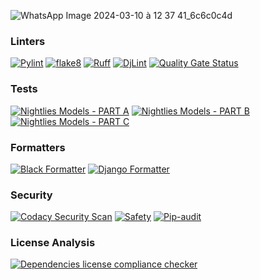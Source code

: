 ![WhatsApp Image 2024-03-10 à 12 37 41_6c6c0c4d](https://github.com/Smartappli/AIMER/assets/26173534/1614c965-5bb9-425c-b1e4-48bd38671507)

### Linters

[![Pylint](https://github.com/Smartappli/AIMER/actions/workflows/pylint.yml/badge.svg)](https://github.com/Smartappli/AIMER/actions/workflows/pylint.yml)
[![flake8](https://github.com/Smartappli/AIMER/actions/workflows/flake8.yml/badge.svg)](https://github.com/Smartappli/AIMER/actions/workflows/flake8.yml)
[![Ruff](https://github.com/Smartappli/AIMER/actions/workflows/ruff.yml/badge.svg)](https://github.com/Smartappli/AIMER/actions/workflows/ruff.yml)
[![DjLint](https://github.com/Smartappli/AIMER/actions/workflows/djlint.yml/badge.svg)](https://github.com/Smartappli/AIMER/actions/workflows/djlint.yml)
[![Quality Gate Status](https://sonarcloud.io/api/project_badges/measure?project=Smartappli_AIMER&metric=alert_status)](https://sonarcloud.io/summary/new_code?id=Smartappli_AIMER)

### Tests

[![Nightlies Models - PART A](https://github.com/Smartappli/AIMER/actions/workflows/nightlies_models_A.yml/badge.svg)](https://github.com/Smartappli/AIMER/actions/workflows/nightlies_models_A.yml)
[![Nightlies Models - PART B](https://github.com/Smartappli/AIMER/actions/workflows/nightlies_models_B.yml/badge.svg)](https://github.com/Smartappli/AIMER/actions/workflows/nightlies_models_B.yml)
[![Nightlies Models - PART C](https://github.com/Smartappli/AIMER/actions/workflows/nightlies_models_C.yml/badge.svg)](https://github.com/Smartappli/AIMER/actions/workflows/nightlies_models_C.yml)

### Formatters

[![Black Formatter](https://github.com/Smartappli/AIMER/actions/workflows/black.yml/badge.svg)](https://github.com/Smartappli/AIMER/actions/workflows/black.yml)
[![Django Formatter](https://github.com/Smartappli/AIMER/actions/workflows/djformatter.yml/badge.svg)](https://github.com/Smartappli/AIMER/actions/workflows/djformatter.yml)

### Security

[![Codacy Security Scan](https://github.com/Smartappli/AIMER/actions/workflows/codacy.yml/badge.svg)](https://github.com/Smartappli/AIMER/actions/workflows/codacy.yml)
[![Safety](https://github.com/Smartappli/AIMER/actions/workflows/safety.yml/badge.svg)](https://github.com/Smartappli/AIMER/actions/workflows/safety.yml)
[![Pip-audit](https://github.com/Smartappli/AIMER/actions/workflows/pip-audit.yml/badge.svg)](https://github.com/Smartappli/AIMER/actions/workflows/pip-audit.yml)

### License Analysis

[![Dependencies license compliance checker](https://github.com/Smartappli/AIMER/actions/workflows/liccheck.yml/badge.svg)](https://github.com/Smartappli/AIMER/actions/workflows/liccheck.yml)
